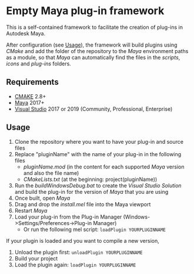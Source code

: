 # Empty Maya plug-in framework

This is a self-contained framework to facilitate the creation of plug-ins in Autodesk Maya.

After configuration (see [Usage](#Usage)), the framework will build plugins using _CMake_ and add the folder of the repository to the _Maya_ environment paths as a module, so that _Maya_ can automatically find the files in the _scripts_, _icons_ and _plug-ins_ folders.

## Requirements

* [CMAKE](https://cmake.org/download/) 2.8+
* [Maya](https://www.autodesk.com/products/maya/overview) 2017+
* [Visual Studio](https://visualstudio.microsoft.com/) 2017 or 2019 (Community, Professional, Enterprise)

## Usage

1. Clone the repository where you want to have your plug-in and source files
2. Replace "pluginName" with the name of your plug-in in the following files
    * _pluginName.mod_ (in the content for each supported _Maya_ version and also the file name)
    * _CMakeLists.txt_ (at the beginning: project(pluginName))
3. Run the _buildWindowsDebug.bat_ to create the _Visual Studio Solution_ and build the plug-in for the version of _Maya_ that you are using
4. Once built, open _Maya_
5. Drag and drop the _install.mel_ file into the Maya viewport
6. Restart _Maya_ 
7. Load your plug-in from the Plug-in Manager (Windows->Settings/Preferences->Plug-in Manager)
    * Or run the following mel script: `loadPlugin YOURPLUGINNAME`

If your plugin is loaded and you want to compile a new version, 
1. Unload the plugin first: `unloadPlugin YOURPLUGINNAME`
2. Build your project
3. Load the plugin again: `loadPlugin YOURPLUGINNAME`
